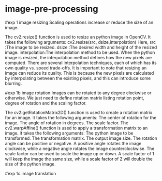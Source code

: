 # image-pre-processing

#exp 1 image resizing
Scaling operations increase or reduce the size of an image. 

The cv2.resize() function is used to resize an python image in OpenCV. It takes the following arguments:
cv2.resize(src, dsize,interpolation)
Here,
src          :The image to be resized.
dsize        :The desired width and height of the resized image.
interpolation:The interpolation method to be used.
When the python image is resized, the interpolation method defines how the new pixels are computed. There are several interpolation techniques, each of which has its own quality vs. speed trade-offs.
It is important to note that resizing an image can reduce its quality. This is because the new pixels are calculated by interpolating between the existing pixels, and this can introduce some blurring.

#exp 1b image rotation
Images can be rotated to any degree clockwise or otherwise. We just need to define rotation matrix listing rotation point, degree of rotation and the scaling factor. 

The cv2.getRotationMatrix2D() function is used to create a rotation matrix for an image. It takes the following arguments:
The center of rotation for the image.
The angle of rotation in degrees.
The scale factor.
The cv2.warpAffine() function is used to apply a transformation matrix to an image. It takes the following arguments:
The python image to be transformed.
The transformation matrix.
The output image size.
The rotation angle can be positive or negative. A positive angle rotates the image clockwise, while a negative angle rotates the image counterclockwise.
The scale factor can be used to scale the image up or down. A scale factor of 1 will keep the image the same size, while a scale factor of 2 will double the size of the python image.

#exp 1c image translation
